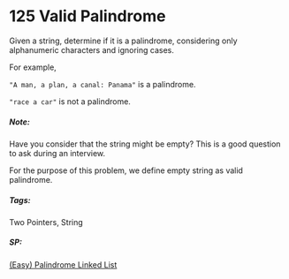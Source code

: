 # 125 Valid Palindrome

Given a string, determine if it is a palindrome, considering only alphanumeric characters and ignoring cases.

For example,

`"A man, a plan, a canal: Panama"` is a palindrome.

`"race a car"` is not a palindrome.

##### Note:

Have you consider that the string might be empty? This is a good question to ask during an interview.

For the purpose of this problem, we define empty string as valid palindrome.

##### Tags:

Two Pointers, String

##### SP:

[(Easy) Palindrome Linked List](https://leetcode.com/problems/palindrome-linked-list/)

